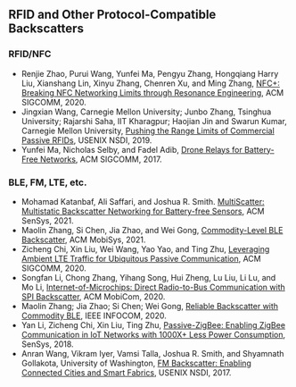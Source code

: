 ## RFID and Other Protocol-Compatible Backscatters

### RFID/NFC

- Renjie Zhao, Purui Wang, Yunfei Ma, Pengyu Zhang, Hongqiang Harry Liu, Xianshang Lin, Xinyu Zhang, Chenren Xu, and Ming Zhang, [NFC+: Breaking NFC Networking Limits through Resonance Engineering](https://dl.acm.org/doi/abs/10.1145/3387514.3406219), ACM SIGCOMM, 2020.
- Jingxian Wang, Carnegie Mellon University; Junbo Zhang, Tsinghua University; Rajarshi Saha, IIT Kharagpur; Haojian Jin and Swarun Kumar, Carnegie Mellon University, [Pushing the Range Limits of Commercial Passive RFIDs](https://www.usenix.org/conference/nsdi19/presentation/wangjingxian), USENIX NSDI, 2019.
- Yunfei Ma, Nicholas Selby, and Fadel Adib, [Drone Relays for Battery-Free Networks](https://dl.acm.org/doi/abs/10.1145/3098822.3098847), ACM SIGCOMM, 2017.

### BLE, FM, LTE, etc.

- Mohamad Katanbaf, Ali Saffari, and Joshua R. Smith. [MultiScatter: Multistatic Backscatter Networking for Battery-free Sensors](https://dl.acm.org/doi/abs/10.1145/3485730.3485939), ACM SenSys, 2021.
- Maolin Zhang, Si Chen, Jia Zhao, and Wei Gong, [Commodity-Level BLE Backscatter](https://dl.acm.org/doi/abs/10.1145/3458864.3466865), ACM MobiSys, 2021.
- Zicheng Chi, Xin Liu, Wei Wang, Yao Yao, and Ting Zhu, [Leveraging Ambient LTE Traffic for Ubiquitous Passive Communication](https://dl.acm.org/doi/abs/10.1145/3387514.3405861), ACM SIGCOMM, 2020.
- Songfan Li, Chong Zhang, Yihang Song, Hui Zheng, Lu Liu, Li Lu, and Mo Li, [Internet-of-Microchips: Direct Radio-to-Bus Communication with SPI Backscatter](https://dl.acm.org/doi/abs/10.1145/3372224.3419182), ACM MobiCom, 2020.
- Maolin Zhang; Jia Zhao; Si Chen; Wei Gong, [Reliable Backscatter with Commodity BLE](https://ieeexplore.ieee.org/abstract/document/9155452), IEEE INFOCOM, 2020. 
- Yan Li, Zicheng Chi, Xin Liu, Ting Zhu, [Passive-ZigBee: Enabling ZigBee Communication in IoT Networks with 1000X+ Less Power Consumption](https://dl.acm.org/doi/abs/10.1145/3274783.3274846), SenSys, 2018.
- Anran Wang, Vikram Iyer, Vamsi Talla, Joshua R. Smith, and Shyamnath Gollakota, University of Washington, [FM Backscatter: Enabling Connected Cities and Smart Fabrics](https://www.usenix.org/conference/nsdi17/technical-sessions/presentation/wang-anran), USENIX NSDI, 2017.
